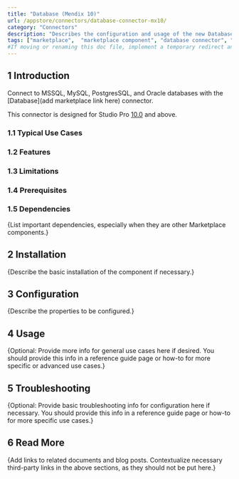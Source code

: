 ```yaml
---
title: "Database (Mendix 10)"
url: /appstore/connectors/database-connector-mx10/
category: "Connectors"
description: "Describes the configuration and usage of the new Database connector, which incorporates your external data directly in your Mendix app."
tags: ["marketplace",  "marketplace component", "database connector", "jdbc", "hikari", "query", "new"]
#If moving or renaming this doc file, implement a temporary redirect and let the respective team know they should update the URL in the product. See Mapping to Products for more details. 
---
```


## 1 Introduction

Connect to MSSQL, MySQL, PostgresSQL, and Oracle databases with the [Database](add marketplace link here) connector.

This connector is designed for Studio Pro [10.0](/releasenotes/studio-pro/10/) and above. 

### 1.1 Typical Use Cases



### 1.2 Features

### 1.3 Limitations

### 1.4 Prerequisites

### 1.5  Dependencies

{List important dependencies, especially when they are other Marketplace components.}

## 2 Installation

{Describe the basic installation of the component if necessary.}

## 3 Configuration

{Describe the properties to be configured.}

## 4 Usage

{Optional: Provide more info for general use cases here if desired. You should provide this info in a reference guide page or how-to for more specific or advanced use cases.}

## 5 Troubleshooting

{Optional: Provide basic troubleshooting info for configuration here if necessary. You should provide this info in a reference guide page or how-to for more specific use cases.}

## 6 Read More

{Add links to related documents and blog posts. Contextualize necessary third-party links in the above sections, as they should not be put here.}
